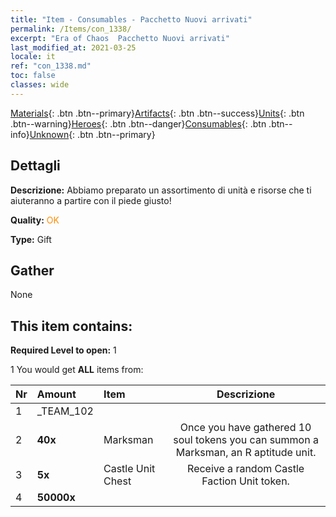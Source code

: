 ```yaml
---
title: "Item - Consumables - Pacchetto Nuovi arrivati"
permalink: /Items/con_1338/
excerpt: "Era of Chaos  Pacchetto Nuovi arrivati"
last_modified_at: 2021-03-25
locale: it
ref: "con_1338.md"
toc: false
classes: wide
---
```

 [Materials](/it/Items/){: .btn .btn--primary}[Artifacts](/it/Items/Artifacts/){: .btn .btn--success}[Units](/it/Items/Units/){: .btn .btn--warning}[Heroes](/it/Items/Heroes/){: .btn .btn--danger}[Consumables](/it/Items/Consumables/){: .btn .btn--info}[Unknown](/it/Items/Unknown/){: .btn .btn--primary}

## Dettagli
 **Descrizione:** Abbiamo preparato un assortimento di unità e risorse che ti aiuteranno a partire con il piede giusto!

 **Quality:** <span style="color: #FF8C00">OK</span>

 **Type:** Gift

## Gather

  None

## This item contains:

 **Required Level to open:** 1

 1 You would get **ALL** items  from:

  | Nr | Amount |     Item    | Descrizione |
  |:---|:-------|:------------|:-----------:|
  | 1 | _TEAM_102 | 
  | 2 |  **40x** | Marksman | Once you have gathered 10 soul tokens you can summon a Marksman, an R aptitude unit.  | 
  | 3 |  **5x** | Castle Unit Chest | Receive a random Castle Faction Unit token.  | 
  | 4 |  **50000x** | <i class="fas fa-coins"/> |  | 

